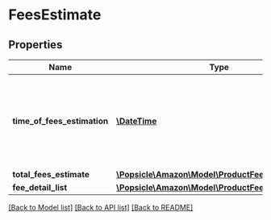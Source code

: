 # FeesEstimate

## Properties
Name | Type | Description | Notes
------------ | ------------- | ------------- | -------------
**time_of_fees_estimation** | [**\DateTime**](\DateTime.md) | The time at which the fees were estimated. This defaults to the time the request is made. | 
**total_fees_estimate** | [**\Popsicle\Amazon\Model\ProductFees\MoneyType**](MoneyType.md) |  | [optional] 
**fee_detail_list** | [**\Popsicle\Amazon\Model\ProductFees\FeeDetailList**](FeeDetailList.md) |  | [optional] 

[[Back to Model list]](../../README.md#documentation-for-models) [[Back to API list]](../../README.md#documentation-for-api-endpoints) [[Back to README]](../../README.md)

